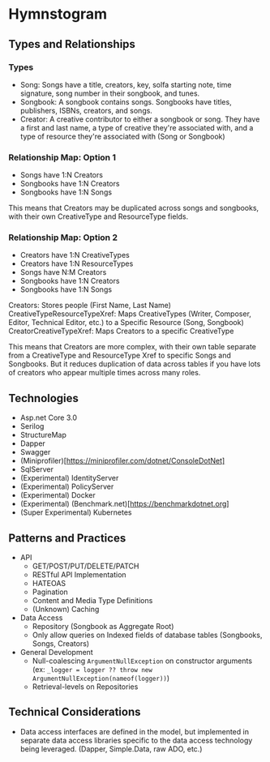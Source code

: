 ﻿# Hymnstogram #

## Types and Relationships ##

### Types ###

* Song: Songs have a title, creators, key, solfa starting note, time signature, song number in their songbook, and tunes.
* Songbook: A songbook contains songs. Songbooks have titles, publishers, ISBNs, creators, and songs.
* Creator: A creative contributor to either a songbook or song. They have a first and last name, a type of creative they're associated with, and a type of resource they're associated with (Song or Songbook)


### Relationship Map: Option 1 ###

* Songs have 1:N Creators
* Songbooks have 1:N Creators
* Songbooks have 1:N Songs

This means that Creators may be duplicated across songs and songbooks, with their own CreativeType and ResourceType fields.

### Relationship Map: Option 2 ###

* Creators have 1:N CreativeTypes
* Creators have 1:N ResourceTypes
* Songs have N:M Creators
* Songbooks have 1:N Creators
* Songbooks have 1:N Songs

Creators: Stores people (First Name, Last Name)
CreativeTypeResourceTypeXref: Maps CreativeTypes (Writer, Composer, Editor, Technical Editor, etc.) to a Specific Resource (Song, Songbook)
CreatorCreativeTypeXref: Maps Creators to a specific CreativeType

This means that Creators are more complex, with their own table separate from a CreativeType and ResourceType Xref to specific Songs and Songbooks. But it reduces duplication of data across tables if you have lots of creators who appear multiple times across many roles.

## Technologies ##

* Asp.net Core 3.0
* Serilog
* StructureMap 
* Dapper
* Swagger
* (Miniprofiler)[https://miniprofiler.com/dotnet/ConsoleDotNet]
* SqlServer
* (Experimental) IdentityServer
* (Experimental) PolicyServer
* (Experimental) Docker
* (Experimental) (Benchmark.net)[https://benchmarkdotnet.org]
* (Super Experimental) Kubernetes

## Patterns and Practices ##

* API
    * GET/POST/PUT/DELETE/PATCH
    * RESTful API Implementation
    * HATEOAS
    * Pagination
    * Content and Media Type Definitions
    * (Unknown) Caching
* Data Access
    * Repository (Songbook as Aggregate Root)
    * Only allow queries on Indexed fields of database tables (Songbooks, Songs, Creators)
* General Development
    * Null-coalescing `ArgumentNullException` on constructor arguments (ex: `_logger = logger ?? throw new ArgumentNullException(nameof(logger))`)
    * Retrieval-levels on Repositories

## Technical Considerations ##

* Data access interfaces are defined in the model, but implemented in separate data access libraries specific to the data access technology being leveraged. (Dapper, Simple.Data, raw ADO, etc.)